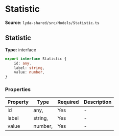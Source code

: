 # Statistic

**Source:** `lyda-shared/src/Models/Statistic.ts`

## Statistic

**Type:** interface

```typescript
export interface Statistic {
    id: any,
    label: string,
    value: number,
}
```

### Properties

| Property | Type | Required | Description |
|----------|------|----------|-------------|
| id | any, | Yes | - |
| label | string, | Yes | - |
| value | number, | Yes | - |

